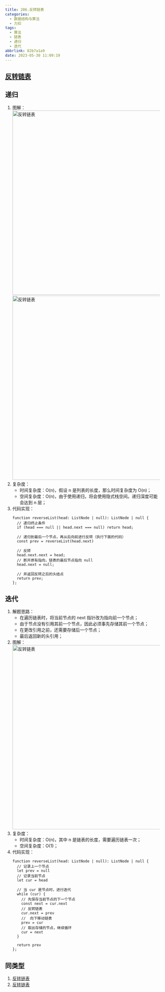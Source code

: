 ```yaml
---
title: 206.反转链表
categories:
  - 数据结构与算法
  - 力扣
tags:
  - 算法
  - 链表
  - 递归
  - 迭代
abbrlink: 82b7a1a9
date: 2023-05-30 11:09:19
---
```


## [反转链表](https://leetcode.cn/problems/reverse-linked-list/description/)

## 递归
1. 图解：
    <img src="反转链表1.jpg" width="600px" height="auto" class="lazy-load" title="反转链表"/>
    <img src="反转链表2.jpg" width="600px" height="auto" class="lazy-load" title="反转链表"/>
2. 复杂度：
    - 时间复杂度：O(n)，假设 n 是列表的长度，那么时间复杂度为 O(n)；
    - 空间复杂度：O(n)，由于使用递归，将会使用隐式栈空间。递归深度可能会达到 n 层；
3. 代码实现：
    ```TS
    function reverseList(head: ListNode | null): ListNode | null {
      // 递归终止条件
      if (head === null || head.next === null) return head;

      // 递归到最后一个节点，再从后向前进行反转（执行下面的代码）
      const prev = reverseList(head.next)

      // 反转
      head.next.next = head;
      // 断开原有指向，链表的最后节点指向 null
      head.next = null;

      // 并返回反转之后的头结点
      return prev;
    };
    ```

## 迭代
1. 解题思路：
    - 在遍历链表时，将当前节点的 next 指针改为指向前一个节点；
    - 由于节点没有引用其前一个节点，因此必须事先存储其前一个节点；
    - 在更改引用之前，还需要存储后一个节点；
    - 最后返回新的头引用；
2. 图解：
    <img src="反转链表-迭代.jpg" width="600px" height="auto" class="lazy-load" title="反转链表"/>
3. 复杂度：
    - 时间复杂度：O(n)，其中 n 是链表的长度，需要遍历链表一次；
    - 空间复杂度：O(1)；
4. 代码实现：
    ```TS
    function reverseList(head: ListNode | null): ListNode | null {
      // 记录上一个节点
      let prev = null
      // 记录当前节点
      let cur = head

      // 当 cur 是节点时，进行迭代
      while (cur) {
        // 先保存当前节点的下一个节点
        const next = cur.next
        // 反转链表
        cur.next = prev
        //  向下移动链表
        prev = cur
        // 取出存储的节点，继续循环
        cur = next
      }

      return prev
    };
    ```

## 同类型
1. [反转链表](https://leetcode.cn/problems/UHnkqh/description/)
2. [反转链表](https://leetcode.cn/problems/fan-zhuan-lian-biao-lcof/description/)


